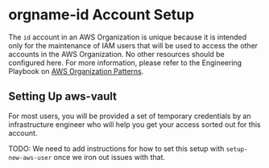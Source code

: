 # orgname-id Account Setup

The `id` account in an AWS Organization is unique because it is intended
only for the maintenance of IAM users that will be used to access the
other accounts in the AWS Organization. No other resources should be
configured here. For more information, please refer to the Engineering
Playbook on [AWS Organization Patterns](https://github.com/trussworks/Engineering-Playbook/blob/master/infra/aws/aws-organizations.md#the-id-account).

## Setting Up aws-vault

For most users, you will be provided a set of temporary credentials by
an infrastructure engineer who will help you get your access sorted out
for this account.

TODO: We need to add instructions for how to set this setup with
`setup-new-aws-user` once we iron out issues with that.

